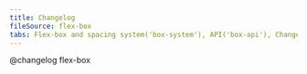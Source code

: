 ```yaml
---
title: Changelog
fileSource: flex-box
tabs: Flex-box and spacing system('box-system'), API('box-api'), Changelog('box-changelog')
---
```


@changelog flex-box
